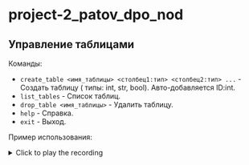 # project-2_patov_dpo_nod

## Управление таблицами

Команды:

- `create_table <имя_таблицы> <столбец1:тип> <столбец2:тип> ...` - Создать таблицу (
  типы: int, str, bool). Авто-добавляется ID:int.
- `list_tables` - Список таблиц.
- `drop_table <имя_таблицы>` - Удалить таблицу.
- `help` - Справка.
- `exit` - Выход.

Пример использования:
<details>
<summary>Click to play the recording</summary>

<a title="Labyrinth of Treasures Demo" href="https://asciinema.org/a/eBWgUxX9o3EUConARdGK8DlDU?autoplay=1" target="_blank">
<img src="https://asciinema.org/a/eBWgUxX9o3EUConARdGK8DlDU.svg" style="max-width:100%;" alt="asciicast" />
</a>
</details>



